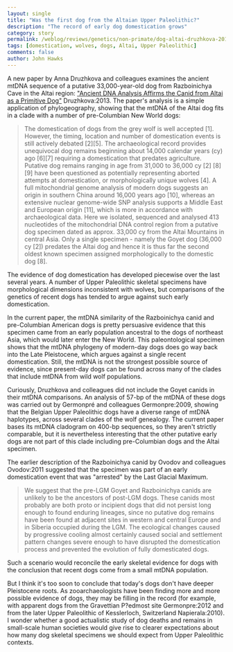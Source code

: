 ```yaml
---
layout: single 
title: "Was the first dog from the Altaian Upper Paleolithic?" 
description: "The record of early dog domestication grows" 
category: story
permalink: /weblog/reviews/genetics/non-primate/dog-altai-druzhkova-2013.html
tags: [domestication, wolves, dogs, Altai, Upper Paleolithic] 
comments: false 
author: John Hawks 
---
```


A new paper by Anna Druzhkova and colleagues examines the ancient mtDNA sequence of a putative 33,000-year-old dog from Razboinichya Cave in the Altai region: <a href="http://www.plosone.org/article/info%3Adoi%2F10.1371%2Fjournal.pone.0057754">"Ancient DNA Analysis Affirms the Canid from Altai as a Primitive Dog"</a> <bib>Druzhkova:2013</bib>. The paper's analysis is a simple application of phylogeography, showing that the mtDNA of the Altai dog fits in a clade with a number of pre-Columbian New World dogs: 

<blockquote>The domestication of dogs from the grey wolf is well accepted [1]. However, the timing, location and number of domestication events is still actively debated [2][5]. The archaeological record provides unequivocal dog remains beginning about 14,000 calendar years (cy) ago [6][7] requiring a domestication that predates agriculture. Putative dog remains ranging in age from 31,000 to 36,000 cy [2] [8][9] have been questioned as potentially representing aborted attempts at domestication, or morphologically unique wolves [4]. A full mitochondrial genome analysis of modern dogs suggests an origin in southern China around 16,000 years ago [10], whereas an extensive nuclear genome-wide SNP analysis supports a Middle East and European origin [11], which is more in accordance with archaeological data. Here we isolated, sequenced and analysed 413 nucleotides of the mitochondrial DNA control region from a putative dog specimen dated as approx. 33,000 cy from the Altai Mountains in central Asia. Only a single specimen - namely the Goyet dog (36,000 cy [2]) predates the Altai dog and hence it is thus far the second oldest known specimen assigned morphologically to the domestic dog [8].</blockquote>

The evidence of dog domestication has developed piecewise over the last several years. A number of Upper Paleolithic skeletal specimens have morphological dimensions inconsistent with wolves, but comparisons of the genetics of recent dogs has tended to argue against such early domestication. 

In the current paper, the mtDNA similarity of the Razboinichya canid and pre-Columbian American dogs is pretty persuasive evidence that this specimen came from an early population ancestral to the dogs of northeast Asia, which would later enter the New World. This paleontological specimen shows that the mtDNA phylogeny of modern-day dogs does go way back into the Late Pleistocene, which argues against a single recent domestication. Still, the mtDNA is not the strongest possible source of evidence, since present-day dogs can be found across many of the clades that include mtDNA from wild wolf populations. 

Curiously, Druzhkova and colleagues did not include the Goyet canids in their mtDNA comparisons. An analysis of 57-bp of the mtDNA of these dogs was carried out by Germonpr&eacute; and colleagues <bib>Germonpre:2009</bib>, showing that the Belgian Upper Paleolithic dogs have a diverse range of mtDNA haplotypes, across several clades of the wolf genealogy. The current paper bases its mtDNA cladogram on 400-bp sequences, so they aren't strictly comparable, but it is nevertheless interesting that the other putative early dogs are not part of this clade including pre-Columbian dogs and the Altai specimen. 

The earlier description of the Razboinichya canid by Ovodov and colleagues <bib>Ovodov:2011</bib> suggested that the specimen was part of an early domestication event that was "arrested" by the Last Glacial Maximum. 

<blockquote>We suggest that the pre-LGM Goyet and Razboinichya canids are unlikely to be the ancestors of post-LGM dogs. These canids most probably are both proto or incipient dogs that did not persist long enough to found enduring lineages, since no putative dog remains have been found at adjacent sites in western and central Europe and in Siberia occupied during the LGM. The ecological changes caused by progressive cooling almost certainly caused social and settlement pattern changes severe enough to have disrupted the domestication process and prevented the evolution of fully domesticated dogs.</blockquote>

Such a scenario would reconcile the early skeletal evidence for dogs with the conclusion that recent dogs come from a small mtDNA population. 

But I think it's too soon to conclude that today's dogs don't have deeper Pleistocene roots. As zooarchaeologists have been finding more and more possible evidence of dogs, they may be filling in the record (for example, with apparent dogs from the Gravettian P?edmost site <bib>Germonpre:2012</bib> and from the later Upper Paleolithic of Kesslerloch, Switzerland <bib>Napierala:2010</bib>). I wonder whether a good actualistic study of dog deaths and remains in small-scale human societies would give rise to clearer expectations about how many dog skeletal specimens we should expect from Upper Paleolithic contexts. 


